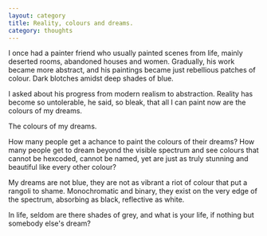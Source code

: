 ```yaml
---
layout: category
title: Reality, colours and dreams.
category: thoughts
---
```


I once had a painter friend who usually painted scenes from life, mainly deserted rooms, abandoned houses and women. Gradually, his work became more abstract, and his paintings became just rebellious patches of colour. Dark blotches amidst deep shades of blue.

I asked about his progress from modern realism to abstraction. Reality has become so untolerable, he said, so bleak, that all I can paint now are the colours of my dreams.

The colours of my dreams.

How many people get a achance to paint the colours of their dreams? How many people get to dream beyond the visible spectrum and see colours that cannot be hexcoded, cannot be named, yet are just as truly stunning and beautiful like every other colour?

My dreams are not blue, they are not as vibrant a riot of colour that put a rangoli to shame. Monochromatic and binary, they exist on the very edge of the spectrum, absorbing as black, reflective as white.

In life, seldom are there shades of grey, and what is your life, if nothing but somebody else's dream?